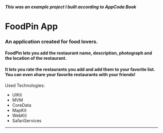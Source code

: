 #### *This was an example project I built according to AppCoda Book*
# FoodPin App
### An application created for food lovers.
#### FoodPin lets you add the restaurant name, description, photograph and the location of the restaurant.
#### It lets you rate the restaurants you add and add them to your favorite list. You can even share your favorite restaurants with your friends!
Used Technologies:
* UIKit
* MVM
* CoreData
* MapKit
* WebKit
* SafariServices
***

